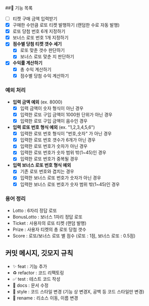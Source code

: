 ##📝 기능 목록

- [ ] 티켓 구매 금액 입력받기
- [x] 구매한 수만큼 로또 티켓 발행하기 (랜덤한 수로 자동 발행) 
- [x] 로또 당첨 번호 6개 지정하기
- [x] 보너스 로또 번호 1개 지정하기
- [x] **점수별 당첨 티켓 갯수 세기**
  - [x] 로또 맞춘 갯수 판단하기
  - [x] 보너스 로또 맞춘 지 판단하기
- [x] **수익률 계산하기**
  - [x] 총 수익 계산하기
  - [x] 점수별 당첨 수익 계산하기

### 예외 처리
- **입력 금액 예외** (ex. 8000)
    - [x] 입력 금액이 숫자 형식이 아닌 경우
    - [x] 입력한 로또 구입 금액이 1000원 단위가 아닌 경우 
    - [x] 입력한 로또 구입 금액이 음수인 경우
- **입력 로또 번호 형식 예외** (ex. "1,2,3,4,5,6")
    - [x] 입력한 로또 번호 형식이 "번호,숫자" 가 아닌 경우
    - [x] 입력한 로또 번호 갯수가 6개가 아닌 경우
    - [x] 입력한 로또 번호가 숫자가 아닌 경우
    - [x] 입력한 로또 번호가 숫자 범위 밖(1~45)인 경우
    - [x] 입력한 로또 번호가 중복될 경우
- **입력 보너스 로또 번호 형식 예외**
    - [x] 기존 로또 번호와 겹치는 경우
    - [x] 입력한 보너스 로또 번호가 숫자가 아닌 경우
    - [x] 입력한 보너스 로또 번호가 숫자 범위 밖(1~45)인 경우
    
### 용어 정리
  - Lotto : 6자리 정답 로또
  - BonusLotto : 보너스 1자리 정답 로또
  - Ticket : 사용자의 로또 티켓 (랜덤 발행)
  - Prize : 사용자 티켓의 총 로또 당첨 갯수
  - Score : 로또/보너스 로또 별 점수 (로또 : 1점, 보너스 로또 : 0.5점)

## 커밋 메시지, 깃모지 규칙
- ✨ feat : 기능 추가
- ♻ refactor : 코드 리팩토링
- ✅ test : 테스트 코드 작성
- 📝 docs : 문서 수정
- 🎨 style : 코드 스타일 변경 (기능 상 변경X, 공백 등 코드 스타일만 변경)
- 🚚 rename : 리소스 이동, 이름 변경